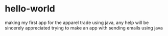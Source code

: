 # hello-world
making my first app for the apparel trade using java, any help will be sincerely appreciated
trying to make an app with sending emails using java
